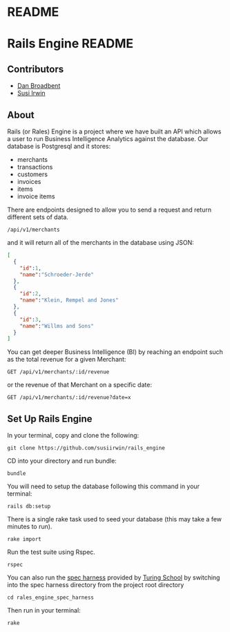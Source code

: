 # README
# Rails Engine README

## Contributors
* [Dan Broadbent](https://github.com/danbroadbent)
* [Susi Irwin](https://github.com/susiirwin)

## About
Rails (or Rales) Engine is a project where we have built an API which allows a user to run Business Intelligence Analytics against the database. Our database is Postgresql and it stores:

* merchants
* transactions
* customers
* invoices
* items
* invoice items

There are endpoints designed to allow you to send a request and return different sets of data.

```
/api/v1/merchants
```
and it will return all of the merchants in the database using JSON:

``` json
[
  {
    "id":1,
    "name":"Schroeder-Jerde"
  },
  {
    "id":2,
    "name":"Klein, Rempel and Jones"
  },
  {
    "id":3,
    "name":"Willms and Sons"
  }
]
```

You can get deeper Business Intelligence (BI) by reaching an endpoint such as the total revenue for a given Merchant:

```
GET /api/v1/merchants/:id/revenue
```
or the revenue of that Merchant on a specific date:

```
GET /api/v1/merchants/:id/revenue?date=x
```

## Set Up Rails Engine

In your terminal, copy and clone the following:
```
git clone https://github.com/susiirwin/rails_engine
```
CD into your directory and run bundle:
```
bundle
```
You will need to setup the database following this command in your terminal:
```
rails db:setup
```
There is a single rake task used to seed your database (this may take a few minutes to run).
```
rake import
```
Run the test suite using Rspec.
```
rspec
```
You can also run the [spec harness](https://github.com/turingschool/rales_engine_spec_harness) provided by [Turing School](https://github.com/turingschool) by switching into the spec harness directory from the project root directory
```
cd rales_engine_spec_harness
```
Then run in your terminal:
```
rake
```
